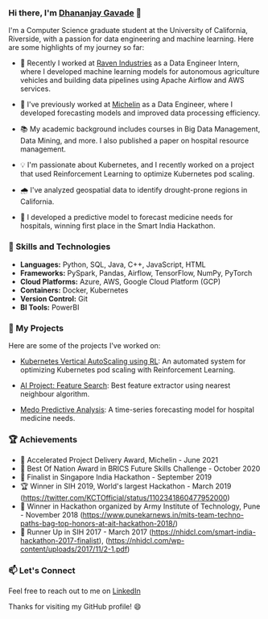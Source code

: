 ### Hi there, I'm [Dhananjay Gavade](https://github.com/dj5) 👋

I'm a Computer Science graduate student at the University of California, Riverside, with a passion for data engineering and machine learning. Here are some highlights of my journey so far:

- 🔭 Recently I worked at [Raven Industries](https://www.ravenind.com/) as a Data Engineer Intern, where I developed machine learning models for autonomous agriculture vehicles and building data pipelines using Apache Airflow and AWS services.

- 🌱 I've previously worked at [Michelin](https://www.michelin.in/) as a Data Engineer, where I developed forecasting models and improved data processing efficiency.

- 📚 My academic background includes courses in Big Data Management, Data Mining, and more. I also published a paper on hospital resource management.

- 💡 I'm passionate about Kubernetes, and I recently worked on a project that used Reinforcement Learning to optimize Kubernetes pod scaling.

- 🌧️ I've analyzed geospatial data to identify drought-prone regions in California.

- 💊 I developed a predictive model to forecast medicine needs for hospitals, winning first place in the Smart India Hackathon.

### 🚀 Skills and Technologies

- **Languages:** Python, SQL, Java, C++, JavaScript, HTML
- **Frameworks:** PySpark, Pandas, Airflow, TensorFlow, NumPy, PyTorch
- **Cloud Platforms:** Azure, AWS, Google Cloud Platform (GCP)
- **Containers:** Docker, Kubernetes
- **Version Control:** Git
- **BI Tools:** PowerBI

### 📂 My Projects

Here are some of the projects I've worked on:

- [Kubernetes Vertical AutoScaling using RL](https://github.com/dj5/Kubernetes_Vertical_Pod_Autoscaling_Using_RL): An automated system for optimizing Kubernetes pod scaling with Reinforcement Learning.

- [AI Project: Feature Search](https://github.com/dj5/CS205_PROJECT2): Best feature extractor using nearest neighbour algorithm.

- [Medo Predictive Analysis](https://github.com/dj5/MedoCare): A time-series forecasting model for hospital medicine needs.

### 🏆 Achievements

- 🏅 Accelerated Project Delivery Award, Michelin - June 2021
- 🥇 Best Of Nation Award in BRICS Future Skills Challenge - October 2020
- 🥈 Finalist in Singapore India Hackathon - September 2019 
- 🏆 Winner in SIH 2019, World's largest Hackathon - March 2019 (https://twitter.com/KCTOfficial/status/1102341860477952000)
- 🥇 Winner in Hackathon organized by Army Institute of Technology, Pune - November 2018 (https://www.punekarnews.in/mits-team-techno-paths-bag-top-honors-at-ait-hackathon-2018/)
- 🥈 Runner Up in SIH 2017 - March 2017 (https://nhidcl.com/smart-india-hackathon-2017-finalist), (https://nhidcl.com/wp-content/uploads/2017/11/2-1.pdf)


### 📫 Let's Connect

Feel free to reach out to me on [LinkedIn](https://www.linkedin.com/in/dhananjay-gavade)

Thanks for visiting my GitHub profile! 😄
